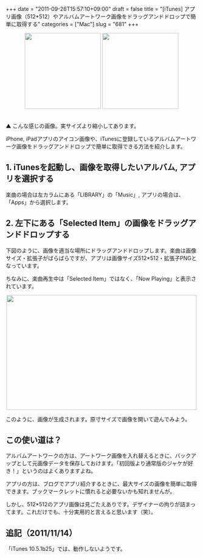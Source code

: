 +++
date = "2011-09-26T15:57:10+09:00"
draft = false
title = "[iTunes] アプリ画像（512*512）やアルバムアートワーク画像をドラッグアンドドロップで簡単に取得する"
categories = ["Mac"]
slug = "681"
+++

<div align="center"><img src="/images/2011/09/0681_1.jpg" border="0" width="200" height="200" /> <img src="/images/2011/09/0681_2.png" border="0" width="200" height="200" /></div><br />

▲ こんな感じの画像。実サイズより縮小してあります。

iPhone, iPadアプリのアイコン画像や、iTunesに登録しているアルバムアートワーク画像をドラッグアンドドロップで簡単に取得できる方法を紹介します。

<h2>1. iTunesを起動し、画像を取得したいアルバム, アプリを選択する</h2>

楽曲の場合は左カラムにある「LIBRARY」の「Music」, アプリの場合は、「Apps」から選択します。

<h2>2. 左下にある「Selected Item」の画像をドラッグアンドドロップする</h2>

下図のように、画像を適当な場所にドラッグアンドドロップします。楽曲は画像サイズ・拡張子がばらばらですが、アプリは画像サイズ512*512・拡張子PNGとなっています。

ちなみに、楽曲再生中は「Selected Item」ではなく、「Now Playing」と表示されています。

<img style="display:block; margin-left:auto; margin-right:auto;" src="/images/2011/09/0681_3.png" border="0" width="500" height="302" />

このように、画像が生成されます。原寸サイズで画像を開いて遊んでみよう。

<h2>この使い道は？</h2>

アルバムアートワークの方は、アートワーク画像を入れ替えるときに、バックアップとして元画像データを保存しておけます。「初回版より通常版のジャケが好き！」というのはよくありますよね。

アプリの方は、ブログでアプリ紹介するときに、最大サイズの画像を簡単に取得できます。ブックマークレットに慣れると必要ないかも知れませんが。

しかし、512*512のアプリ画像は見ごたえありです。デザイナーの拘りが詰まってます。これだけでも、十分実用的と言えると思います（笑）。

<h2>追記（2011/11/14）</h2>

「iTunes 10.5.1b25」では、動作しないようです。
